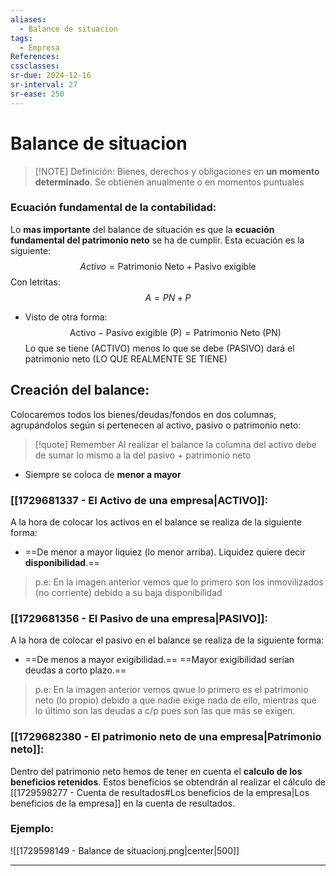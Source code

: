 ```yaml
---
aliases:
  - Balance de situacion
tags:
  - Empresa
References: 
cssclasses: 
sr-due: 2024-12-16
sr-interval: 27
sr-ease: 250
---
```

# Balance de situacion
 
> [!NOTE] Definición: 
> Bienes, derechos y obligaciones en **un momento determinado**. Se obtienen anualmente o en momentos puntuales 

### Ecuación fundamental de la contabilidad:
Lo **mas importante** del balance de situación es que la **ecuación fundamental del patrimonio neto** se ha de cumplir. Esta ecuación es la siguiente:$$Activo = \text{Patrimonio Neto} + \text{Pasivo exigible}$$
  Con letritas: 
  $$A = PN + P$$
+  Visto de otra forma: 
$$
\text{Activo} -  \text{Pasivo exigible (P)}= \text{Patrimonio Neto (PN)} 
$$
	Lo que se tiene (ACTIVO) menos lo que se debe (PASIVO) dará el patrimonio neto (LO QUE REALMENTE SE TIENE)


## Creación del balance:
Colocaremos todos los bienes/deudas/fondos en dos columnas, agrupándolos según si pertenecen al activo, pasivo o patrimonio neto:

> [!quote] Remember 
> Al realizar el balance la columna del activo debe de sumar lo mismo a la del pasivo + patrimonio neto 

+ Siempre se coloca de **menor a mayor**
### [[1729681337 - El Activo de una empresa|ACTIVO]]:   
A la hora de colocar los activos en el balance se realiza de la siguiente forma:
+  ==De menor a mayor liquiez (lo menor arriba). Liquidez quiere decir **disponibilidad**.== 
> p.e: En la imagen anterior vemos que lo primero son los inmovilizados (no corriente) debido a su baja disponibilidad

### [[1729681356 - El Pasivo de una empresa|PASIVO]]:
A la hora de colocar el pasivo en el balance se realiza de la siguiente forma: 
+ ==De menos a mayor exigibilidad.== 
  ==Mayor exigibilidad serían deudas a corto plazo.==
> p.e: En la imagen anterior vemos qwue lo primero es el patrimonio neto (lo propio) debido a que nadie exige nada de ello, mientras que lo último son las deudas a c/p pues son las que más se exigen.

### [[1729682380 - El patrimonio neto de una empresa|Patrimonio neto]]:
Dentro del patrimonio neto hemos de tener en cuenta el **calculo de los beneficios retenidos**. Estos beneficios se obtendrán al realizar el cálculo de [[1729598277 - Cuenta de resultados#Los beneficios de la empresa|Los beneficios de la empresa]] en la cuenta de resultados. 

### Ejemplo: 
![[1729598149 - Balance de situacionj.png|center|500]]
***